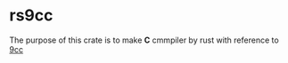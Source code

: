 # rs9cc

The purpose of this crate is to make **C** cmmpiler by rust with reference to [9cc](www.sigbus.info/compilerbook)
